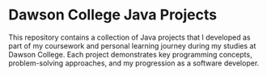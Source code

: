 # Dawson College Java Projects
This repository contains a collection of Java projects that I developed as part of my coursework and personal learning journey during my studies at Dawson College. Each project demonstrates key programming concepts, problem-solving approaches, and my progression as a software developer.
